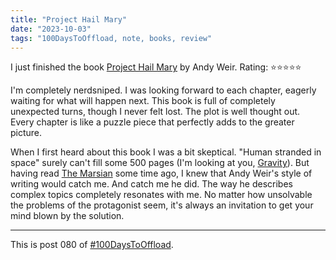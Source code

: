 ```yaml
---
title: "Project Hail Mary"
date: "2023-10-03"
tags: "100DaysToOffload, note, books, review"
---
```


I just finished the book [Project Hail Mary](https://wikipedia.org/wiki/Project_Hail_Mary) by Andy Weir. Rating: ⭐⭐⭐⭐⭐

I'm completely nerdsniped. I was looking forward to each chapter, eagerly waiting for what will happen next. This book is full of completely unexpected turns, though I never felt lost. The plot is well thought out. Every chapter is like a puzzle piece that perfectly adds to the greater picture.

When I first heard about this book I was a bit skeptical. "Human stranded in space" surely can't fill some 500 pages (I'm looking at you, [Gravity](https://wikipedia.org/wiki/Gravity_(2013_film))). But having read [The Marsian](https://wikipedia.org/wiki/The_Martian_(Weir_novel)#) some time ago, I knew that Andy Weir's style of writing would catch me. And catch me he did. The way he describes complex topics completely resonates with me. No matter how unsolvable the problems of the protagonist seem, it's always an invitation to get your mind blown by the solution.

---

This is post 080 of [#100DaysToOffload](https://100daystooffload.com/).

